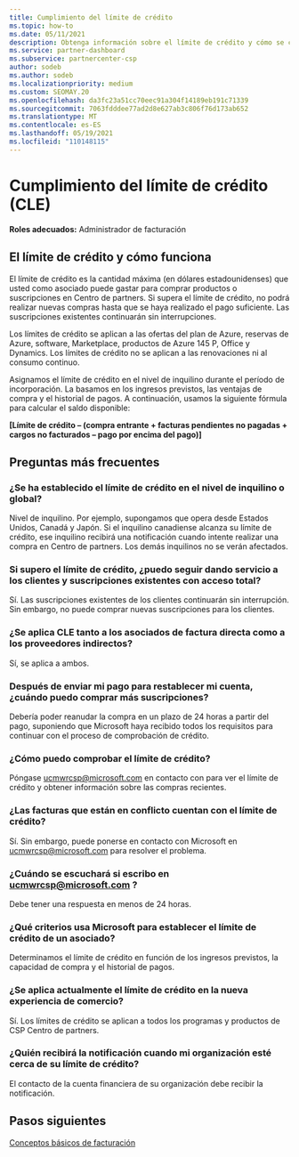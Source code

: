 ```yaml
---
title: Cumplimiento del límite de crédito
ms.topic: how-to
ms.date: 05/11/2021
description: Obtenga información sobre el límite de crédito y cómo se calcula. Incluye preguntas más frecuentes.
ms.service: partner-dashboard
ms.subservice: partnercenter-csp
author: sodeb
ms.author: sodeb
ms.localizationpriority: medium
ms.custom: SEOMAY.20
ms.openlocfilehash: da3fc23a51cc70eec91a304f14189eb191c71339
ms.sourcegitcommit: 7063fdddee77ad2d8e627ab3c806f76d173ab652
ms.translationtype: MT
ms.contentlocale: es-ES
ms.lasthandoff: 05/19/2021
ms.locfileid: "110148115"
---
```

# <a name="credit-limit-enforcement-cle"></a>Cumplimiento del límite de crédito (CLE)

**Roles adecuados:** Administrador de facturación

## <a name="your-credit-limit-and-how-it-works"></a>El límite de crédito y cómo funciona

El límite de crédito es la cantidad máxima (en dólares estadounidenses) que usted como asociado puede gastar para comprar productos o suscripciones en Centro de partners. Si supera el límite de crédito, no podrá realizar nuevas compras hasta que se haya realizado el pago suficiente. Las suscripciones existentes continuarán sin interrupciones.

Los límites de crédito se aplican a las ofertas del plan de Azure, reservas de Azure, software, Marketplace, productos de Azure 145 P, Office y Dynamics. Los límites de crédito no se aplican a las renovaciones ni al consumo continuo.

Asignamos el límite de crédito en el nivel de inquilino durante el período de incorporación. La basamos en los ingresos previstos, las ventajas de compra y el historial de pagos. A continuación, usamos la siguiente fórmula para calcular el saldo disponible:

**[Límite de crédito – (compra entrante + facturas pendientes no pagadas + cargos no facturados – pago por encima del pago)]**

## <a name="frequently-asked-questions"></a>Preguntas más frecuentes

### <a name="is-my-credit-limit-set-at-the-tenant-or-global-level"></a>¿Se ha establecido el límite de crédito en el nivel de inquilino o global?

Nivel de inquilino. Por ejemplo, supongamos que opera desde Estados Unidos, Canadá y Japón. Si el inquilino canadiense alcanza su límite de crédito, ese inquilino recibirá una notificación cuando intente realizar una compra en Centro de partners. Los demás inquilinos no se verán afectados. 

### <a name="if-i-exceed-my-credit-limit-can-i-continue-servicing-existing-customers-and-subscriptions-with-full-access"></a>Si supero el límite de crédito, ¿puedo seguir dando servicio a los clientes y suscripciones existentes con acceso total?

Sí. Las suscripciones existentes de los clientes continuarán sin interrupción. Sin embargo, no puede comprar nuevas suscripciones para los clientes.

### <a name="does-cle-apply-to-both-direct-bill-partners-and-indirect-providers"></a>¿Se aplica CLE tanto a los asociados de factura directa como a los proveedores indirectos?

Sí, se aplica a ambos.

### <a name="after-i-submit-my-payment-to-reinstate-my-account-when-can-i-purchase-more-subscriptions"></a>Después de enviar mi pago para restablecer mi cuenta, ¿cuándo puedo comprar más suscripciones? 

Debería poder reanudar la compra en un plazo de 24 horas a partir del pago, suponiendo que Microsoft haya recibido todos los requisitos para continuar con el proceso de comprobación de crédito.

### <a name="how-can-i-check-my-credit-limit"></a>¿Cómo puedo comprobar el límite de crédito?

Póngase [ucmwrcsp@microsoft.com](mailto:ucmwrcsp@microsoft.com) en contacto con para ver el límite de crédito y obtener información sobre las compras recientes.

### <a name="do-invoices-that-are-in-dispute-count-against-the-credit-limit"></a>¿Las facturas que están en conflicto cuentan con el límite de crédito?

Sí. Sin embargo, puede ponerse en contacto con Microsoft en [ucmwrcsp@microsoft.com](mailto:ucmwrcsp@microsoft.com) para resolver el problema.

### <a name="how-soon-will-i-hear-back-if-i-write-to-ucmwrcspmicrosoftcom"></a>¿Cuándo se escuchará si escribo en ucmwrcsp@microsoft.com ?

Debe tener una respuesta en menos de 24 horas. 

### <a name="what-criteria-does-microsoft-use-for-setting-a-partners-credit-limit"></a>¿Qué criterios usa Microsoft para establecer el límite de crédito de un asociado?

Determinamos el límite de crédito en función de los ingresos previstos, la capacidad de compra y el historial de pagos.

### <a name="is-the-credit-limit-currently-enforced-on-the-new-commerce-experience"></a>¿Se aplica actualmente el límite de crédito en la nueva experiencia de comercio?

Sí. Los límites de crédito se aplican a todos los programas y productos de CSP Centro de partners.

### <a name="who-will-receive-the-notification-when-my-organization-is-nearing-its-credit-limit"></a>¿Quién recibirá la notificación cuando mi organización esté cerca de su límite de crédito?

El contacto de la cuenta financiera de su organización debe recibir la notificación.

## <a name="next-steps"></a>Pasos siguientes

[Conceptos básicos de facturación](./billing-basics.md)
